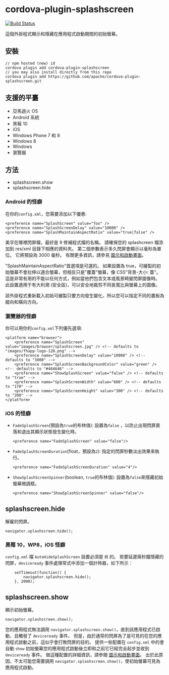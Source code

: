 <!--
# license: Licensed to the Apache Software Foundation (ASF) under one
#         or more contributor license agreements.  See the NOTICE file
#         distributed with this work for additional information
#         regarding copyright ownership.  The ASF licenses this file
#         to you under the Apache License, Version 2.0 (the
#         "License"); you may not use this file except in compliance
#         with the License.  You may obtain a copy of the License at
#
#           http://www.apache.org/licenses/LICENSE-2.0
#
#         Unless required by applicable law or agreed to in writing,
#         software distributed under the License is distributed on an
#         "AS IS" BASIS, WITHOUT WARRANTIES OR CONDITIONS OF ANY
#         KIND, either express or implied.  See the License for the
#         specific language governing permissions and limitations
#         under the License.
-->

# cordova-plugin-splashscreen

[![Build Status](https://travis-ci.org/apache/cordova-plugin-splashscreen.svg)](https://travis-ci.org/apache/cordova-plugin-splashscreen)

這個外掛程式顯示和隱藏在應用程式啟動期間的初始螢幕。

## 安裝

    // npm hosted (new) id
    cordova plugin add cordova-plugin-splashscreen
    // you may also install directly from this repo
    cordova plugin add https://github.com/apache/cordova-plugin-splashscreen.git


## 支援的平臺

  * 亞馬遜火 OS
  * Android 系統
  * 黑莓 10
  * iOS
  * Windows Phone 7 和 8
  * Windows 8
  * Windows
  * 瀏覽器

## 方法

  * splashscreen.show
  * splashscreen.hide

### Android 的怪癖

在你的`config.xml`，您需要添加以下優惠:

    <preference name="SplashScreen" value="foo" />
    <preference name="SplashScreenDelay" value="10000" />
    <preference name="SplashMaintainAspectRatio" value="true|false" />


美孚在哪裡閃屏檔，最好是 9 修補程式檔的名稱。 請確保您的 splashcreen 檔添加到 res/xml 目錄下相應的資料夾。 第二個參數表示多久閃屏會顯示以毫秒為單位。 它將預設為 3000 毫秒。 有關更多資訊，請參見 [圖示和啟動畫面](http://cordova.apache.org/docs/en/edge/config_ref_images.md.html)。

"SplashMaintainAspectRatio"首選項是可選的。 如果設置為 true，可繪製的初始螢幕不會拉伸以適合螢幕，但相反只是"覆蓋"螢幕，像 CSS"背景-大小: 蓋"。 這是非常有用的不能以任何方式，例如當他們包含文本或風景畸變閃屏圖像時。 此設置適用于有大利潤 (安全區)，可以安全地裁剪不同長寬比與螢幕上的圖像。

該外掛程式重新載入初始可繪製只要方向發生變化，所以您可以指定不同的畫板為縱向和橫向方向。

### 瀏覽器的怪癖

你可以用你的`config.xml`下列優先選項:

    <platform name="browser">
        <preference name="SplashScreen" value="images/browser/splashscreen.jpg" /> <!-- defaults to "images/fhapp-logo-128.png" -->
        <preference name="SplashScreenDelay" value="10000" /> <!-- defaults to "3000" -->
        <preference name="SplashScreenBackgroundColor" value="green" /> <!-- defaults to "#464646" -->
        <preference name="ShowSplashScreen" value="false" /> <!-- defaults to "true" -->
        <preference name="SplashScreenWidth" value="600" /> <!-- defaults to "170" -->
        <preference name="SplashScreenHeight" value="300" /> <!-- defaults to "200" -->
    </platform>


### iOS 的怪癖

  * `FadeSplashScreen`(預設為`true`的布林值): 設置為`false` ，以防止出現閃屏衰落和退出其顯示狀態發生變化時。

        <preference name="FadeSplashScreen" value="false"/>


  * `FadeSplashScreenDuration`(float，預設為`2`): 指定的閃屏秒數淡出效果來執行。

        <preference name="FadeSplashScreenDuration" value="4"/>


  * `ShowSplashScreenSpinner`(boolean, `true`的布林值): 設置為`false`來隱藏初始螢幕微調框。

        <preference name="ShowSplashScreenSpinner" value="false"/>


## splashscreen.hide

解雇的閃屏。

    navigator.splashscreen.hide();


### 黑莓 10，WP8，iOS 怪癖

`config.xml` 檔 `AutoHideSplashScreen` 設置必須是 `假` 的。 若要延遲兩秒鐘隱藏的閃屏，`deviceready` 事件處理常式中添加一個計時器，如下所示：

        setTimeout(function() {
            navigator.splashscreen.hide();
        }, 2000);


## splashscreen.show

顯示初始螢幕。

    navigator.splashscreen.show();


您的應用程式無法調用 `navigator.splashscreen.show()`，直到該應用程式已啟動，且觸發了 `deviceready` 事件。 但是，由於通常的閃屏為了是可見的在您的應用程式啟動之前，這似乎會打敗閃屏的目的。 提供一些配置在 `config.xml` 中的會自動 `show` 初始螢幕您的應用程式啟動後立即和之前它已經完全起步並收到 `deviceready` 事件。 做這種配置的詳細資訊，請參閱 [圖示和啟動畫面](http://cordova.apache.org/docs/en/edge/config_ref_images.md.html)。 出於此原因，不太可能您需要調用 `navigator.splashscreen.show()`，使初始螢幕可見為應用程式啟動。